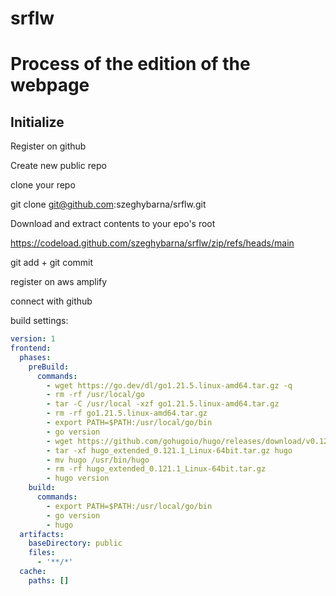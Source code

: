 # srflw



# Process of the edition of the webpage

## Initialize

Register on github

Create new public repo

clone your repo

git clone git@github.com:szeghybarna/srflw.git


Download and extract contents to your epo's root

https://codeload.github.com/szeghybarna/srflw/zip/refs/heads/main

git add + git commit

register on aws amplify

connect with github

build settings:

```yaml
version: 1
frontend:
  phases:
    preBuild:
      commands:
        - wget https://go.dev/dl/go1.21.5.linux-amd64.tar.gz -q
        - rm -rf /usr/local/go 
        - tar -C /usr/local -xzf go1.21.5.linux-amd64.tar.gz
        - rm -rf go1.21.5.linux-amd64.tar.gz
        - export PATH=$PATH:/usr/local/go/bin
        - go version
        - wget https://github.com/gohugoio/hugo/releases/download/v0.121.1/hugo_extended_0.121.1_Linux-64bit.tar.gz -q
        - tar -xf hugo_extended_0.121.1_Linux-64bit.tar.gz hugo
        - mv hugo /usr/bin/hugo
        - rm -rf hugo_extended_0.121.1_Linux-64bit.tar.gz
        - hugo version
    build:
      commands:
        - export PATH=$PATH:/usr/local/go/bin
        - go version
        - hugo
  artifacts:
    baseDirectory: public
    files:
      - '**/*'
  cache:
    paths: []

```